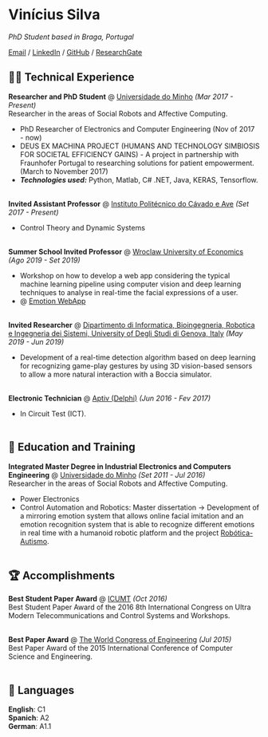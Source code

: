 # Vinícius Silva

_PhD Student based in Braga, Portugal_ <br>

[Email](mailto:vinicio121@hotmail.com) / [LinkedIn](https://www.linkedin.com/in/vinicius-silva-816119b7/) / [GitHub](https://github.com/vinicius121/) / [ResearchGate](https://www.researchgate.net/profile/Vinicius-Silva) 

## 👨‍💻 Technical Experience

**Researcher and PhD Student** @ [Universidade do Minho](https://www.uminho.pt/PT/) _(Mar 2017 - Present)_ <br>
Researcher in the areas of Social Robots and Affective Computing.
  - PhD Researcher of Electronics and Computer Engineering (Nov of 2017 - now)
  - DEUS EX MACHINA PROJECT (HUMANS AND TECHNOLOGY SIMBIOSIS FOR SOCIETAL EFFICIENCY GAINS) - A project in partnership with Fraunhofer Portugal to researching solutions for patient empowerment. (March to November 2017)
  - **_Technologies used:_** Python, Matlab, C# .NET, Java, KERAS, Tensorflow.
<br><br>

**Invited Assistant Professor** @ [Instituto Politécnico do Cávado e Ave](https://ipca.pt/) _(Set 2017 - Present)_ <br>
  -	Control Theory and Dynamic Systems
<br><br>

**Summer School Invited Professor** @ [Wroclaw University of Economics](https://www.ue.wroc.pl/en/) _(Ago 2019 - Set 2019)_ <br>
  -	Workshop on how to develop a web app considering the typical machine learning pipeline using computer vision and deep learning techniques to analyse in real-time the facial expressions of a user.
  -	@ [Emotion WebApp](https://vinicius121.github.io/emotion-recognition-wroclaw/)
<br><br>

**Invited Researcher** @ [Dipartimento di Informatica, Bioingegneria, Robotica e Ingegneria dei Sistemi,  University of Degli Studi di Genova, Italy](https://www.dibris.unige.it/) _(May 2019 - Jun 2019)_ <br>
  -	Development of a real-time detection algorithm based on deep learning for recognizing game-play gestures by using 3D vision-based sensors to allow a more natural interaction with a Boccia simulator.
<br><br>

**Electronic Technician** @ [Aptiv (Delphi)](https://www.aptiv.com/) _(Jun 2016 - Fev 2017)_ <br>
  -	In Circuit Test (ICT).
<br><br>

## 🏫 Education and Training

**Integrated Master Degree in Industrial Electronics and Computers Engineering** @ [Universidade do Minho](https://www.uminho.pt/PT/) _(Set 2011 - Jul 2016)_ <br>
Researcher in the areas of Social Robots and Affective Computing.
  - Power Electronics
  - Control Automation and Robotics: Master dissertation -> Development of a mirroring emotion system that allows online facial imitation and an emotion recognition system that is able to recognize different emotions in real time with a humanoid robotic platform and the project [Robótica-Autismo](https://robotica-autismo.dei.uminho.pt/).
<br><br>
  
## 🏆 Accomplishments

**Best Student Paper Award** @ [ICUMT](http://www.wikicfp.com/cfp/program?id=1500) _(Oct 2016)_ <br>
Best Student Paper Award of the 2016 8th International Congress on Ultra Modern Telecommunications and Control Systems and Workshops.
<br><br>

**Best Paper Award** @ [The World Congress of Engineering](http://www.iaeng.org/) _(Jul 2015)_<br>
Best Paper Award of the 2015 International Conference of Computer Science and Engineering.
<br><br>

## 💬 Languages

**English**: C1 <br>
**Spanich**: A2 <br>
**German**: A1.1
<br><br>
